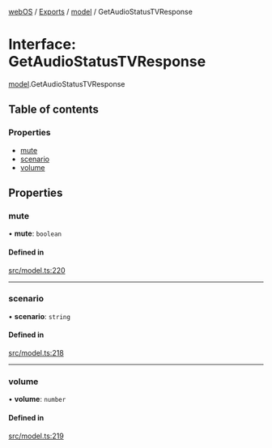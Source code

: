 [webOS](../README.md) / [Exports](../modules.md) / [model](../modules/model.md) / GetAudioStatusTVResponse

# Interface: GetAudioStatusTVResponse

[model](../modules/model.md).GetAudioStatusTVResponse

## Table of contents

### Properties

- [mute](model.GetAudioStatusTVResponse.md#mute)
- [scenario](model.GetAudioStatusTVResponse.md#scenario)
- [volume](model.GetAudioStatusTVResponse.md#volume)

## Properties

### mute

• **mute**: `boolean`

#### Defined in

[src/model.ts:220](https://github.com/Dabolus/webos-tv/blob/60076f0/src/model.ts#L220)

___

### scenario

• **scenario**: `string`

#### Defined in

[src/model.ts:218](https://github.com/Dabolus/webos-tv/blob/60076f0/src/model.ts#L218)

___

### volume

• **volume**: `number`

#### Defined in

[src/model.ts:219](https://github.com/Dabolus/webos-tv/blob/60076f0/src/model.ts#L219)
